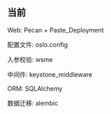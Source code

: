 ## 当前

Web: Pecan + Paste_Deployment

配置文件: oslo.config

入参校验:   wsme

中间件: keystone_middleware

ORM: SQLAlchemy

数据迁移: alembic




